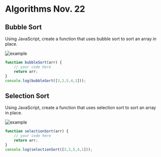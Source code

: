 # Algorithms Nov. 22

## Bubble Sort

Using JavaScript, create a function that uses bubble sort to sort an array in place.

<img src="https://upload.wikimedia.org/wikipedia/commons/c/c8/Bubble-sort-example-300px.gif" alt="example">

```js
function bubbleSort(arr) {
    // your code here
    return arr;
}
console.log(bubbleSort([3,2,5,4,1]));
```

## Selection Sort

Using JavaScript, create a function that uses selection sort to sort an array in place.

<img src="https://upload.wikimedia.org/wikipedia/commons/9/94/Selection-Sort-Animation.gif" alt="example">

```js
function selectionSort(arr) {
    // your code here
    return arr;
}
console.log(selectionSort([3,2,5,4,1]));
```